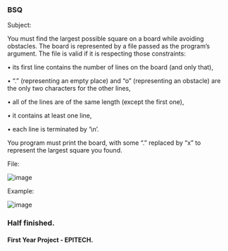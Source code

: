 ### BSQ


Subject:

You must find the largest possible square on a board while avoiding obstacles.
The board is represented by a file passed as the program’s argument. The file is valid if it is respecting those
constraints:

• its first line contains the number of lines on the board (and only that),

• “.” (representing an empty place) and “o” (representing an obstacle) are the only two characters for the
other lines,

• all of the lines are of the same length (except the first one),

• it contains at least one line,

• each line is terminated by ‘\n’.

You program must print the board, with some “.” replaced by “x” to represent the largest square you found.


File:

![image](https://user-images.githubusercontent.com/65818912/158601721-ada5a402-24b6-4c85-9783-31206d13c68d.png)

Example:

![image](https://user-images.githubusercontent.com/65818912/158601883-da76e385-808a-47b7-8eef-92d925ab369b.png)

### Half finished.
#### First Year Project - EPITECH.
